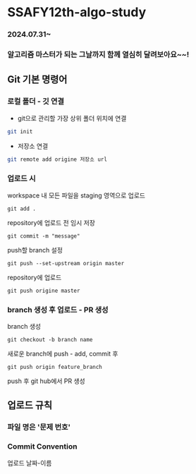 # SSAFY12th-algo-study
### 2024.07.31~
### 알고리즘 마스터가 되는 그날까지 함께 열심히 달려보아요~~!
## Git 기본 명령어

### 로컬 폴더 - 깃 연결
* git으로 관리할 가장 상위 폴더 위치에 연결
```bash
git init
```

* 저장소 연결
```bash
git remote add origine 저장소 url
```

### 업로드 시
workspace 내 모든 파일을 staging 영역으로 업로드
```
git add .
```

repository에 업로드 전 임시 저장
```
git commit -m "message"
```

push할 branch 설정
```
git push --set-upstream origin master
```

repository에 업로드
```
git push origine master
```

### branch 생성 후 업로드 - PR 생성
branch 생성
```
git checkout -b branch name
```

새로운 branch에 push - add, commit 후
```
git push origin feature_branch
```

push 후 git hub에서 PR 생성

## 업로드 규칙
### 파일 명은 '문제 번호'

### Commit Convention
업로드 날짜-이름
